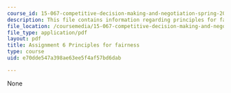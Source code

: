```yaml
---
course_id: 15-067-competitive-decision-making-and-negotiation-spring-2011
description: This file contains information regarding principles for fairness.
file_location: /coursemedia/15-067-competitive-decision-making-and-negotiation-spring-2011/e70dde547a398ae63ee5f4af57bd6dab_MIT15_067S11_assgn06fairne.pdf
file_type: application/pdf
layout: pdf
title: Assignment 6 Principles for fairness
type: course
uid: e70dde547a398ae63ee5f4af57bd6dab

---
```

None